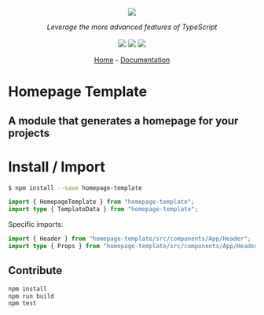 <p align="center">
    <img src="https://user-images.githubusercontent.com/6702424/80216211-00ef5280-863e-11ea-81de-59f3a3d4b8e4.png">  
</p>
<p align="center">
    <i>Leverage the more advanced features of TypeScript</i>
    <br>
    <br>
    <img src="https://github.com/thieryw/homepage-template/workflows/ci/badge.svg?branch=main">
    <img src="https://img.shields.io/npm/dw/homepage-template">
    <img src="https://img.shields.io/npm/l/homepage-template">
</p>
<p align="center">
  <a href="https://github.com/thieryw/homepage-template">Home</a>
  -
  <a href="https://docs.homepage-template.ovh">Documentation</a>
</p>

# Homepage Template

## A module that generates a homepage for your projects

# Install / Import

```bash
$ npm install --save homepage-template
```

```typescript
import { HomepageTemplate } from "homepage-template";
import type { TemplateData } from "homepage-template";
```

Specific imports:

```typescript
import { Header } from "homepage-template/src/components/App/Header";
import type { Props } from "homepage-template/src/components/App/Header";
```


## Contribute

```bash
npm install
npm run build
npm test
```
